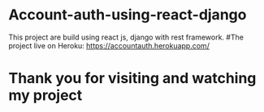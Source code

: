 # Account-auth-using-react-django

This project are build using react js, django with rest framework. 
#The project live on Heroku: https://accountauth.herokuapp.com/

# Thank you for visiting and watching my project
